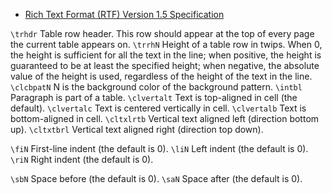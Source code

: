 
- [Rich Text Format (RTF) Version 1.5 Specification](http://www.biblioscape.com/rtf15_spec.htm#Heading40)

`\trhdr` 	Table row header. This row should appear at the top of every page the current table appears on.
`\trrhN` 	Height of a table row in twips. When 0, the height is sufficient for all the text in the line; when positive, the height is guaranteed to be at least the specified height; when negative, the absolute value of the height is used, regardless of the height of the text in the line.
`\clcbpatN` 	N is the background color of the background pattern.
`\intbl` 	Paragraph is part of a table.
`\clvertalt` 	Text is top-aligned in cell (the default).
`\clvertalc` 	Text is centered vertically in cell.
`\clvertalb` 	Text is bottom-aligned in cell.
`\cltxlrtb` 	Vertical text aligned left (direction bottom up).
`\cltxtbrl` 	Vertical text aligned right (direction top down).

`\fiN` 	First-line indent (the default is 0).
`\liN` 	Left indent (the default is 0).
`\riN` 	Right indent (the default is 0).

`\sbN` 	Space before (the default is 0).
`\saN` 	Space after (the default is 0).

